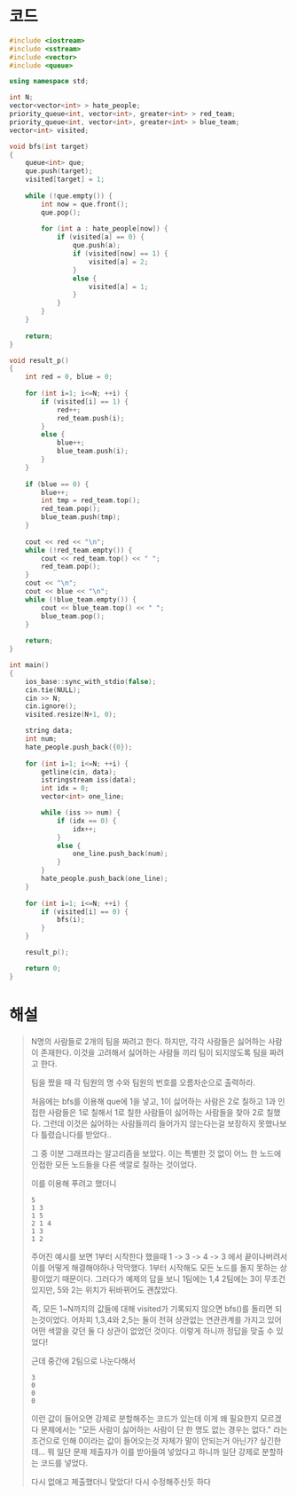 # 코드

```c++
#include <iostream>
#include <sstream>
#include <vector>
#include <queue>

using namespace std;

int N;
vector<vector<int> > hate_people;
priority_queue<int, vector<int>, greater<int> > red_team;
priority_queue<int, vector<int>, greater<int> > blue_team;
vector<int> visited;

void bfs(int target)
{
    queue<int> que;
    que.push(target);
    visited[target] = 1;
    
    while (!que.empty()) {
        int now = que.front();
        que.pop();
        
        for (int a : hate_people[now]) {
            if (visited[a] == 0) {
                que.push(a);
                if (visited[now] == 1) {
                    visited[a] = 2;
                }
                else {
                    visited[a] = 1;
                }
            }
        }
    }
    
    return;
}

void result_p()
{
    int red = 0, blue = 0;
    
    for (int i=1; i<=N; ++i) {
        if (visited[i] == 1) {
            red++;
            red_team.push(i);
        }
        else {
            blue++;
            blue_team.push(i);
        }
    }
    
    if (blue == 0) {
        blue++;
        int tmp = red_team.top();
        red_team.pop();
        blue_team.push(tmp);
    }
    
    cout << red << "\n";
    while (!red_team.empty()) {
        cout << red_team.top() << " ";
        red_team.pop();
    }
    cout << "\n";
    cout << blue << "\n";
    while (!blue_team.empty()) {
        cout << blue_team.top() << " ";
        blue_team.pop();
    }
    
    return;
}

int main()
{
    ios_base::sync_with_stdio(false);
    cin.tie(NULL);
    cin >> N;
    cin.ignore();
    visited.resize(N+1, 0);

    string data;
    int num;
    hate_people.push_back({0});
    
    for (int i=1; i<=N; ++i) {
        getline(cin, data);
        istringstream iss(data);
        int idx = 0;
        vector<int> one_line;

        while (iss >> num) {
            if (idx == 0) {
                idx++;
            }
            else {
                one_line.push_back(num);
            }
        }
        hate_people.push_back(one_line);
    }
    
    for (int i=1; i<=N; ++i) {
        if (visited[i] == 0) {
            bfs(i);
        }
    }

    result_p();

    return 0;
}

```



# 해설

> N명의 사람들로 2개의 팀을 짜려고 한다. 하지만, 각각 사람들은 싫어하는 사람이 존재한다. 이것을 고려해서 싫어하는 사람들 끼리 팀이 되지않도록 팀을 짜려고 한다.
>
> 팀을 짰을 때 각 팀원의 명 수와  팀원의 번호를 오름차순으로 출력하라.
>
> 처음에는 bfs를 이용해 que에 1을 넣고, 1이 싫어하는 사람은 2로 칠하고 1과 인접한 사람들은 1로 칠해서 1로 칠한 사람들이 싫어하는 사람들을 찾아 2로 칠했다. 그런데 이것은 싫어하는 사람들끼리 들어가지 않는다는걸 보장하지 못했나보다 틀렸습니다를 받았다..
>
> 그 중 이분 그래프라는 알고리즘을 보았다. 이는 특별한 것 없이 어느 한 노드에 인접한 모든 노드들을 다른 색깔로 칠하는 것이었다.
>
> 이를 이용해 푸려고 했더니 
>
> ```
> 5
> 1 3
> 1 5
> 2 1 4
> 1 3
> 1 2
> ```
>
> 주어진 예시를 보면 1부터 시작한다 했을때 1 -> 3 -> 4 -> 3 에서 끝이나버려서 이를 어떻게 해결해야하나 막막했다. 1부터 시작해도 모든 노드를 돌지 못하는 상황이었기 때문이다. 그러다가 예제의 답을 보니 1팀에는 1,4 2팀에는 3이 무조건 있지만, 5와 2는 위치가 뒤바뀌어도 괜찮았다.
>
> 즉, 모든 1~N까지의 값들에 대해 visited가 기록되지 않으면 bfs()를 돌리면 되는것이었다. 어차피 1,3,4와 2,5는 둘이 전혀 상관없는 연관관계를 가지고 있어 어떤 색깔을 갖던 둘 다 상관이 없었던 것이다. 이렇게 하니까 정답을 맞출 수 있었다!
>
> 근데 중간에 2팀으로 나눈다해서
>
> ```
> 3
> 0
> 0
> 0
> ```
>
> 이런 값이 들어오면 강제로 분할해주는 코드가 있는데 이게 왜 필요한지 모르겠다 문제에서는 "모든 사람이 싫어하는 사람이 단 한 명도 없는 경우는 없다." 라는 조건으로 인해 0이라는 값이 들어오는것 자체가 말이 안되는거 아닌가? 싶긴한데... 뭐 일단 문제 제출자가 이를 받아들여 넣었다고 하니까 일단 강제로 분할하는 코드를 넣었다.
>
> 다시 없애고 제출했더니 맞았다! 다시 수정해주신듯 하다

